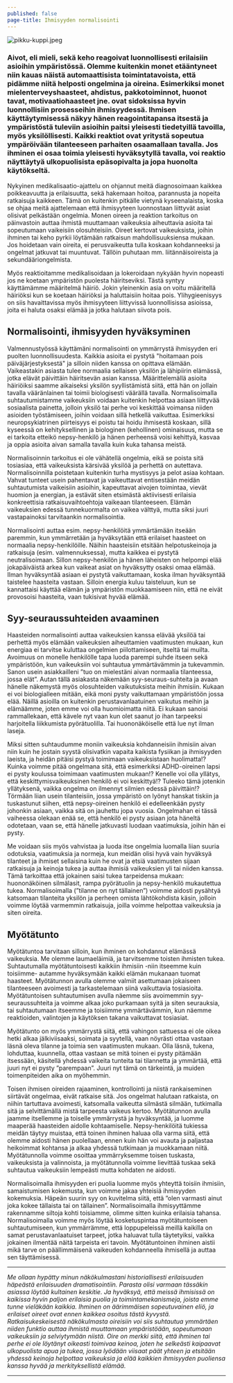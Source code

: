 ```yaml
---
published: false
page-title: Ihmisyyden normalisointi
---
```

![pikku-kuppi.jpeg]({{site.baseurl}}/uploaded-images/pikku-kuppi.jpeg)

### Aivot, eli mieli, sekä keho reagoivat luonnollisesti erilaisiin asioihin ympäristössä. Olemme kuitenkin monet etääntyneet niin kauas näistä automaattisista toimintatavoista, että pidämme niitä helposti ongelmina ja oireina. Esimerkiksi monet mielenterveyshaasteet, ahdistus, pakkotoiminnot, huonot tavat, motivaatiohaasteet jne. ovat sidoksissa hyvin luonnollisiin prosesseihin ihmisyydessä. Ihmisen käyttäytymisessä näkyy hänen reagointitapansa itsestä ja ympäristöstä tuleviin asioihin paitsi yleisesti tiedetyillä tavoilla, myös yksilöllisesti. Kaikki reaktiot ovat yritystä sopeutua ympäröivään tilanteeseen parhaiten osaamallaan tavalla. Jos ihminen ei osaa toimia yleisesti hyväksytyllä tavalla, voi reaktio näyttäytyä ulkopuolisista epäsopivalta ja jopa huonolta käytökseltä.


Nykyinen medikalisaatio-ajattelu on ohjannut meitä diagnosoimaan kaikkea poikkeavuutta ja erilaisuutta, sekä hakemaan hoitoa, parannusta ja nopeita ratkaisuja kaikkeen. Tämä on kuitenkin pitkälle vietynä kyseenalaista, koska se ohjaa meitä ajattelemaan että ihmisyyteen luonnostaan liittyvät asiat olisivat pelkästään ongelmia. Monen oireen ja reaktion tarkoitus on päinvastoin auttaa ihmistä muuttamaan vaikeuksia aiheuttavia asioita tai sopeutumaan vaikeisiin olosuhteisiin. Oireet kertovat vaikeuksista, joihin ihminen tai keho pyrkii löytämään ratkaisun mahdollisuuksiensa mukaan. Jos hoidetaan vain oireita, ei perusvaikeutta tulla koskaan kohdanneeksi ja ongelmat jatkuvat tai muuntuvat. Tällöin puhutaan mm. liitännäisoireista ja sekundääriongelmista.

Myös reaktioitamme medikalisoidaan ja lokeroidaan nykyään hyvin nopeasti jos ne koetaan ympäristön puolesta häiritseviksi. Tästä syntyy käyttämämme määritelmä häiriö. Jokin yleinenkin asia on voitu määritellä häiriöksi kun se koetaan häiriöksi ja haluttaisiin hoitaa pois. Ylihygieenisyys on siis havaittavissa myös ihmisyyteen liittyvissä luonnollisissa asioissa, joita ei haluta osaksi elämää ja jotka halutaan siivota pois.


## Normalisointi, ihmisyyden hyväksyminen

Valmennustyössä käyttämäni normalisointi on ymmärrystä ihmisyyden eri puolten luonnollisuudesta. Kaikkia asioita ei pystytä "hoitamaan pois päiväjärjestyksestä" ja silloin niiden kanssa on opittava elämään. Vaikeastakin asiasta tulee normaalia sellaisen yksilön ja lähipiirin elämässä, jotka elävät päivittäin häiritsevän asian kanssa. Määrittelemällä asioita häiriöiksi saamme aikaiseksi yksilön syyllistämistä siitä, että hän on jollain tavalla vääränlainen tai toimii biologisesti väärällä tavalla. Normalisoimalla suhtautumistamme vaikeuksiin voidaan kuitenkin helpottaa asiaan liittyvää sosiaalista painetta, jolloin yksilö tai perhe voi keskittää voimansa niiden asioiden työstämiseen, joihin voidaan sillä hetkellä vaikuttaa. Esimerkiksi neuropsykiatrinen piirteisyys ei poistu tai hoidu ihmisestä koskaan, sillä kyseessä on kehityksellinen ja biologinen (kehollinen) ominaisuus, mutta se ei tarkoita etteikö nepsy-henkilö ja hänen perheensä voisi kehittyä, kasvaa ja oppia asioita aivan samalla tavalla kuin kuka tahansa meistä.

Normalisoinnin tarkoitus ei ole vähätellä ongelmia, eikä se poista sitä tosiasiaa, että vaikeuksista kärsivää yksilöä ja perhettä on autettava. Normalisoinnilla poistetaan kuitenkin turha mystisyys ja pelot asiaa kohtaan. Vahvat tunteet usein pahentavat ja vaikeuttavat entisestään meidän suhtautumista vaikeisiin asioihin, kapeuttavat aivojen toimintaa, vievät huomion ja energian, ja estävät siten etsimästä aktiivisesti erilaisia konkreettisia ratkaisuvaihtoehtoja vaikeaan tilanteeseen. Elämän vaikeuksien edessä tunnekuormalta on vaikea välttyä, mutta siksi juuri vastapainoksi tarvitaankin normalisointia. 

Normalisointi auttaa esim. nepsy-henkilöitä ymmärtämään itseään paremmin, kun ymmärretään ja hyväksytään että erilaiset haasteet on normaalia nepsy-henkilöille. Näihin haasteisiin etsitään helpotuskeinoja ja ratkaisuja (esim. valmennuksessa), mutta kaikkea ei pystytä neutralisoimaan. Sillon nepsy-henkilön ja hänen läheisten on helpompi elää jokapäiväistä arkea kun vaikeat asiat on hyväksytty osaksi omaa elämää. Ilman hyväksyntää asiaan ei pystytä vaikuttamaan, koska ilman hyväksyntää taistelee haasteita vastaan. Silloin energia kuluu taisteluun, kun se kannattaisi käyttää elämän ja ympäristön muokkaamiseen niin, että ne eivät provosoisi haasteita, vaan tukisivat hyvää elämää.


## Syy-seuraussuhteiden avaaminen

Haasteiden normalisointi auttaa vaikeuksien kanssa elävää yksilöä tai perhettä myös elämään vaikeuksien aiheuttamien vaatimusten mukaan, kun energiaa ei tarvitse kuluttaa ongelmien piilottamiseen, itseltä tai muilta. Avoimuus on monelle henkilölle tapa luoda parempi suhde itseen sekä ympäristöön, kun vaikeuksiin voi suhtautua ymmärtävämmin ja tukevammin. Sanon usein asiakkailleni ”tuo on mielestäni aivan normaalia tilanteessa, jossa elät”. Autan tällä asiakasta näkemään syy-seuraus-suhteita ja avaan hänelle näkemystä myös olosuhteiden vaikutuksista meihin ihmisiin. Kukaan ei voi biologialleen mitään, eikä moni pysty vaikuttamaan ympäristöön jossa elää. Näillä asioilla on kuitenkin perustavanlaatuinen vaikutus meihin ja elämäämme, joten emme voi olla huomioimatta niitä. Ei kukaan sanoisi rammallekaan, että kävele nyt vaan kun olet saanut jo ihan tarpeeksi harjoitella liikkumista pyörätuolilla. Tai huononäköiselle että lue nyt ilman laseja.

Miksi sitten suhtaudumme moniin vaikeuksia kohdanneisiin ihmisiin aivan niin kuin he jostain syystä olisivatkin vapaita kaikista fysiikan ja ihmisyyden laeista, ja heidän pitäisi pystyä toimimaan vaikeuksistaan huolimatta!? Kuinka voimme pitää ongelmana sitä, että esimerkiksi ADHD-oireinen lapsi ei pysty koulussa toimimaan vaatimusten mukaan!? Kenelle voi olla yllätys, että keskittymisvaikeuksinen henkilö ei voi keskittyä!? Tuleeko tämä jotenkin yllätyksenä, vaikka ongelma on ilmennyt silmien edessä päivittäin!? 
Törmään liian usein tilanteisiin, jossa ympäristö on lyönyt hanskat tiskiin ja tuskastunut siihen, että nepsy-oireinen henkilö ei edelleenkään pysty johonkin asiaan, vaikka sitä on jauhettu jopa vuosia. Ongelmahan ei tässä vaiheessa olekaan enää se, että henkilö ei pysty asiaan jota häneltä odotetaan, vaan se, että hänelle jatkuvasti luodaan vaatimuksia, joihin hän ei pysty.

Me voidaan siis myös vahvistaa ja luoda itse ongelmia luomalla liian suuria odotuksia, vaatimuksia ja normeja, kun meidän olisi hyvä vain hyväksyä tilanteet ja ihmiset sellaisina kuin he ovat ja etsiä vaatimusten sijaan ratkaisuja ja keinoja tukea ja auttaa ihmisiä vaikeuksien yli tai niiden kanssa. Tämä tarkoittaa että jokainen saisi tukea tarpeidensa mukaan: huononäköinen silmälasit, rampa pyörätuolin ja nepsy-henkilö mukautettua tukea. Normalisoimalla (”tilanne on nyt tällainen”) voimme aidosti pysähtyä katsomaan tilanteita yksilön ja perheen omista lähtökohdista käsin, jolloin voimme löytää varmemmin ratkaisuja, joilla voimme helpottaa vaikeuksia ja siten oireita.


## Myötätunto

Myötätuntoa tarvitaan silloin, kun ihminen on kohdannut elämässä vaikeuksia. Me olemme laumaeläimiä, ja tarvitsemme toisten ihmisten tukea. Suhtautumalla myötätuntoisesti kaikkiin ihmisiin -niin itseemme kuin toisiimme- autamme hyväksymään kaikki elämän mukanaan tuomat haasteet. Myötätunnon avulla olemme valmiit asettumaan jokaiseen tilanteeseen avoimesti ja tarkastelemaan siinä vaikuttavia tosiasioita. Myötätuntoisen suhtautumisen avulla näemme siis avoimemmin syy-seuraussuhteita ja voimme alkaa joko purkamaan syitä ja siten seurauksia, tai suhtautumaan itseemme ja toisiimme ymmärtävämmin, kun näemme reaktioiden, valintojen ja käytöksen takana vaikuttavat tosiasiat. 

Myötätunto on myös ymmärrystä siitä, että vahingon sattuessa ei ole oikea hetki alkaa jälkiviisaaksi, soimata ja syytellä, vaan nöyrästi ottaa vastaan läsnä oleva tilanne ja toimia sen vaatimusten mukaan. Olla läsnä, tukena, lohduttaa, kuunnella, ottaa vastaan se mitä toinen ei pysty pitämään itsessään, käsitellä yhdessä vaikeita tunteita tai tilannetta ja ymmärtää, että juuri nyt ei pysty ”parempaan”. Juuri nyt tämä on tärkeintä, ja muiden toimenpiteiden aika on myöhemmin.

Toisen ihmisen oireiden rajaaminen, kontrollointi ja niistä rankaiseminen siirtävät ongelmaa, eivät ratkaise sitä. Jos ongelmat halutaan ratkaista, on niihin tartuttava avoimesti, katsomalla vaikeutta silmästä silmään, tutkimalla sitä ja selvittämällä mistä tarpeesta vaikeus kertoo. Myötätunnon avulla jaamme itsellemme ja toiselle ymmärrystä ja hyväksyntää, ja luomme maaperää haasteiden aidolle kohtaamiselle. Nepsy-henkilöitä tukiessa meidän täytyy muistaa, että toinen ihminen haluaa olla varma siitä, että olemme aidosti hänen puolellaan, ennen kuin hän voi avauta ja paljastaa heikoimmat kohtansa ja alkaa yhdessä tutkimaan ja muokkamaan niitä. Myötätunnolla voimme osoittaa ymmärryksemme toisen tuskasta, vaikeuksista ja valinnoista, ja myötätunnolla voimme lievittää tuskaa sekä suhtautua vaikeuksiin lempeästi mutta kohdaten ne aidosti.

Normalisoimalla ihmisyyden eri puolia luomme myös yhteyttä toisiin ihmisiin, samaistumisen kokemusta, kun voimme jakaa yhteisiä ihmisyyden kokemuksia. Häpeän suurin syy on kuvitelma siitä, että ”olen varmasti ainut joka kokee tällaista tai on tällainen”. Normalisoimalla ihmisyyttämme rakennamme siltoja kohti toisiamme, olimme sitten kuinka erilaisia tahansa. Normalisoimalla voimme myös löytää kosketuspintaa myötätuntoiseen suhtautumiseen, kun ymmärrämme, että loppupeleissä meillä kaikilla on samat perustavanlaatuiset tarpeet, jotka haluavat tulla täytetyiksi, vaikka jokainen ilmentää näitä tarpeista eri tavoin. Myötätuntoinen ihminen aistii mikä tarve on päällimmäisenä vaikeuden kohdanneella ihmisellä ja auttaa sen täyttämisessä.

___

_Me ollaan hypätty minun näkökulmastani historiallisesti erilaisuuden häpeästä erilaisuuden dramatisointiin. Parasta olisi varmaan tässäkin asiassa löytää kultainen keskitie. Ja hyväksyä, että meissä ihmisissä on kaikissa hyvin paljon erilaisia puolia ja toimintamekanismeja, joista emme tunne vieläkään kaikkia. Ihminen on äärimmäisen sopeutuvainen eliö, ja erilaiset oireet ovat ennen kaikkea osoitus tästä kyvystä. Ratkaisukeskeisestä näkökulmasta oireisiin voi siis suhtautua ymmärtäen niiden funktio auttaa ihmistä muuttamaan ympäristöään, sopeutumaan vaikeuksiin ja selviytymään niistä. Oire on merkki siitä, että ihminen tai perhe ei ole löytänyt oikeasti toimivaa keinoa, joten he selkeästi kaipaavat ulkopuolista apua ja tukea, jossa lyödään viisaat päät yhteen ja etsitään yhdessä keinoja helpottaa vaikeuksia ja elää kaikkien ihmisyyden puoliensa kanssa hyvää ja merkityksellistä elämää._
___
